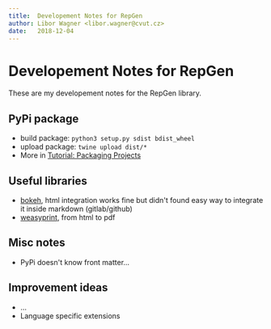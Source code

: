 ```yaml
---
title:  Developement Notes for RepGen
author: Libor Wagner <libor.wagner@cvut.cz>
date:   2018-12-04
---
```


# Developement Notes for RepGen

These are my developement notes for the RepGen library.

## PyPi package

 - build package: `python3 setup.py sdist bdist_wheel`
 - upload package: `twine upload dist/*`
 - More in [Tutorial: Packaging Projects](https://packaging.python.org/tutorials/packaging-projects/)

## Useful libraries

 - [bokeh](https://bokeh.pydata.org/en/latest/), html integration works fine but didn't found easy way to integrate it inside markdown (gitlab/github)
 - [weasyprint](https://weasyprint.org/), from html to pdf

## Misc notes

 - PyPi doesn't know front matter...

## Improvement ideas

 - ...
 - Language specific extensions

